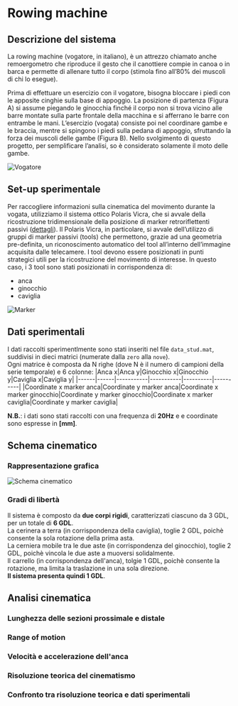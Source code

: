 # Rowing machine

## Descrizione del sistema

La rowing machine (vogatore, in italiano),  è un attrezzo chiamato anche remoergometro che riproduce il gesto che il canottiere compie in canoa o in barca e permette di allenare tutto il corpo (stimola fino all’80% dei muscoli di chi lo esegue).</br>

Prima di effettuare un esercizio con il vogatore, bisogna bloccare i piedi con le apposite cinghie sulla base di appoggio. La posizione di partenza (Figura A) si assume piegando le ginocchia finché il corpo non si trova vicino alle barre montate sulla parte frontale della macchina e si afferrano le barre con entrambe le mani. L’esercizio (vogata) consiste poi nel coordinare gambe e le braccia, mentre si spingono i piedi sulla pedana di appoggio, sfruttando la forza dei muscoli delle gambe (Figura B). Nello svolgimento di questo progetto, per semplificare l’analisi, so è considerato solamente il moto delle gambe.

![Vogatore](/img/vogatore.png)

## Set-up sperimentale

Per raccogliere informazioni sulla cinematica del movimento durante la vogata, utilizziamo il sistema ottico Polaris Vicra, che si avvale della ricostruzione tridimensionale della posizione di marker retroriflettenti passivi ([dettagli](./Lezione%204/appunti.md)). Il Polaris Vicra, in particolare, si avvale dell’utilizzo di gruppi di marker passivi (tools) che permettono, grazie ad una geometria pre-definita, un riconoscimento automatico del tool all’interno dell’immagine acquisita dalle telecamere. I tool devono essere posizionati in punti strategici utili per la ricostruzione del movimento di interesse. In questo caso, i 3 tool sono stati posizionati in corrispondenza di:
- anca
- ginocchio
- caviglia

![Marker](/img/marker.png)

## Dati sperimentali

I dati raccolti sperimentlmente sono stati inseriti nel file  `data_stud.mat`, suddivisi in dieci matrici (numerate dalla `zero` alla `nove`).</br>
Ogni matrice è composta da N righe (dove N è il numero di campioni della serie temporale) e 6 colonne:
|Anca x|Anca y|Ginocchio x|Ginocchio y|Caviglia x|Caviglia y|
|------|------|-----------|-----------|----------|----------|
|Coordinate x marker anca|Coordinate y marker anca|Coordinate x marker ginocchio|Coordinate y marker ginocchio|Coordinate x marker caviglia|Coordinate y marker caviglia|

**N.B.**: i dati sono stati raccolti con una frequenza di **20Hz** e e coordinate sono espresse in **[mm]**.

## Schema cinematico

### Rappresentazione grafica

![Schema cinematico](/img/schema.png)

### Gradi di libertà

Il sistema è composto da **due corpi rigidi**, caratterizzati ciascuno da 3 GDL, per un totale di **6 GDL**.</br>
La cerinera a terra (in corrispondenza della caviglia), toglie 2 GDL, poichè consente la sola rotazione della prima asta.</br>
La cerniera mobile tra le due aste (in corrispondenza del ginocchio), toglie 2 GDL, poichè vincola le due aste a muoversi solidalmente.</br>
Il carrello (in corrispondenza dell'anca), tolgie 1 GDL, poichè consente la rotazione, ma limita la traslazione in una sola direzione.</br>
**Il sistema presenta quindi 1 GDL**.

## Analisi cinematica

### Lunghezza delle sezioni prossimale e distale

### Range of motion

### Velocità e accelerazione dell'anca

### Risoluzione teorica del cinematismo

### Confronto tra risoluzione teorica e dati sperimentali

